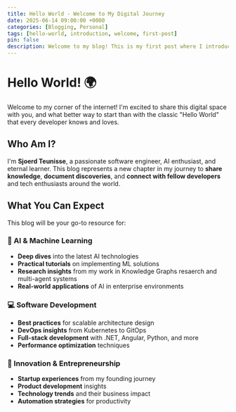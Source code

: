 ```yaml
---
title: Hello World - Welcome to My Digital Journey
date: 2025-06-14 09:00:00 +0000
categories: [Blogging, Personal]
tags: [hello-world, introduction, welcome, first-post]
pin: false
description: Welcome to my blog! This is my first post where I introduce myself, share my vision for this space.
---
```


# Hello World! 🌍

Welcome to my corner of the internet! I'm excited to share this digital space with you, and what better way to start than with the classic "Hello World" that every developer knows and loves.


## Who Am I?

I'm **Sjoerd Teunisse**, a passionate software engineer, AI enthusiast, and eternal learner. This blog represents a new chapter in my journey to **share knowledge**, **document discoveries**, and **connect with fellow developers** and tech enthusiasts around the world.

## What You Can Expect

This blog will be your go-to resource for:

### 🤖 AI & Machine Learning
- **Deep dives** into the latest AI technologies
- **Practical tutorials** on implementing ML solutions
- **Research insights** from my work in Knowledge Graphs resaerch and multi-agent systems
- **Real-world applications** of AI in enterprise environments

### 💻 Software Development
- **Best practices** for scalable architecture design
- **DevOps insights** from Kubernetes to GitOps
- **Full-stack development** with .NET, Angular, Python, and more
- **Performance optimization** techniques

### 🚀 Innovation & Entrepreneurship
- **Startup experiences** from my founding journey
- **Product development** insights
- **Technology trends** and their business impact
- **Automation strategies** for productivity
